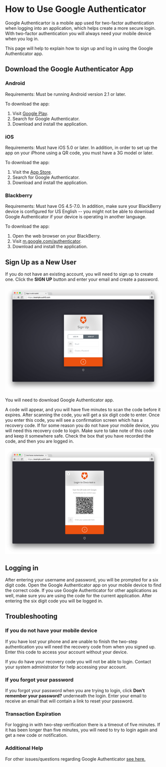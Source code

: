 # How to Use Google Authenticator

Google Authenticartor is a mobile app used for two-factor authentication when logging into an application, which helps create a more secure login.  With two-factor authentication you will always need your mobile device when you log in.

This page will help to explain how to sign up and log in using the Google Authenticator app.

## Download the Google Authenticator App

### Android 
Requirements: Must be running Android version 2.1 or later.

To download the app:

1. Visit [Google Play](https://play.google.com/store).
2. Search for Google Authenticator.
3. Download and install the application.

### iOS
Requirements: Must have iOS 5.0 or later. In addition, in order to set up the app on your iPhone using a QR code, you must have a 3G model or later.

To download the app:

1. Visit the [App Store](itunes.apple.com/AppStore).
2. Search for Google Authenticator.
3. Download and install the application.

### Blackberry

Requirements: Must have OS 4.5-7.0. In addition, make sure your BlackBerry device is configured for US English -- you might not be able to download Google Authenticator if your device is operating in another language.

To download the app:

1. Open the web browser on your BlackBerry.
2. Visit [m.google.com/authenticator](m.google.com/authenticator).
3. Download and install the application.

## Sign Up as a New User

If you do not have an existing account, you will need to sign up to create one. Click the **SIGN UP** button and enter your email and create a password.

![](/media/articles/mfa/sign-up.png)

You will need to download Google Authenticator app.

A code will appear, and you will have five minutes to scan the code before it expires. After scanning the code, you will get a six digit code to enter. Once you enter this code, you will see a confirmation screen which has a recovery code. If for some reason you do not have your mobile device, you will need this recovery code to login. Make sure to take note of this code and keep it somewhere safe. Check the box that you have recorded the code, and then you are logged in.

![](/media/articles/mfa/google-code.png)

## Logging in

After entering your username and password, you will be prompted for a six digit code. Open the Google Authenticator app on your mobile device to find the correct code. If you use Google Authenticator for other applications as well, make sure you are using the code for the current application. After entering the six digit code you will be logged in.

## Troubleshooting

### If you do not have your mobile device

If you have lost your phone and are unable to finish the two-step authentication you will need the recovery code from when you signed up. Enter this code to access your account without your device.

If you do have your recovery code you will not be able to login. Contact your system administrator for help accessing your account.

### If you forgot your password

If you forgot your password when you are trying to login, click **Don't remember your password?** underneath the login. Enter your email to receive an email that will contain a link to reset your password.

### Transaction Expiration

For logging in with two-step verification there is a timeout of five minutes. If it has been longer than five minutes, you will need to try to login again and get a new code or notification. 

### Additional Help

For other issues/questions regarding Google Authenticator [see here.](https://support.google.com/accounts/answer/1066447) 
